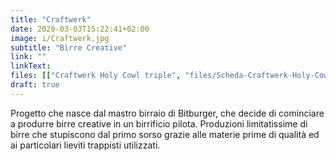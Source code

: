 ```yaml
---
title: "Craftwerk"
date: 2020-03-03T15:22:41+02:00
image: i/Craftwerk.jpg
subtitle: "Birre Creative"
link: ""
linkText: 
files: [["Craftwerk Holy Cowl triple", "files/Scheda-Craftwerk-Holy-Cowl-triple.pdf"], ["Craftwerk Mad Callista", "files/Scheda-Craftwerk-Mad-Callista.pdf"]]
draft: true
---
```


Progetto che nasce dal mastro birraio di Bitburger, che decide di cominciare a produrre birre creative in un birrificio pilota. Produzioni limitatissime di birre che stupiscono dal primo sorso grazie alle materie prime di qualità ed ai particolari lieviti trappisti utilizzati.